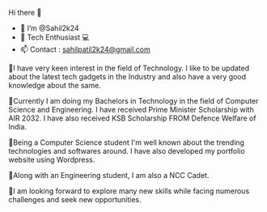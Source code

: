 Hi there 👋
- 👋 I’m @Sahil2k24
- 📱 Tech Enthusiast 💻
- 📫 Contact : sahilpatil2k24@gmail.com

🔘I have very keen interest in the field of Technology. I like to be updated about the latest tech gadgets in the Industry and also have a very good knowledge about the same.

🔘Currently I am doing my Bachelors in Technology in the field of Computer Science and Engineering. I have received Prime Minister Scholarship with AIR 2032. I have also received KSB Scholarship FROM Defence Welfare of India. 

🔘Being a Computer Science student I'm well known about the trending  technologies and softwares around. I have also developed my portfolio website using Wordpress. 

🔘Along with an Engineering student, I am also a NCC Cadet.

🔘I am looking forward to explore many new skills while facing numerous challenges and seek new opportunities. 

